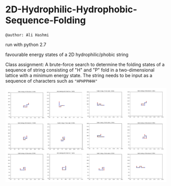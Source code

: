 # 2D-Hydrophilic-Hydrophobic-Sequence-Folding

`@author: Ali Hashmi`

run with python 2.7

favourable energy states of a 2D hydrophilic/phobic string

Class assignment: A brute-force search to determine the folding states of a sequence of string consisting of "H" and "P" fold in a two-dimensional lattice with a minimum energy state. The string needs to be input as a sequence of characters such as `"HPHPPHHH"`

![alt text](https://github.com/alihashmiii/2D-Hydrophilic-Hydrophobic-Sequence-Folding/blob/master/for%20ReadMe/grouped.png)
